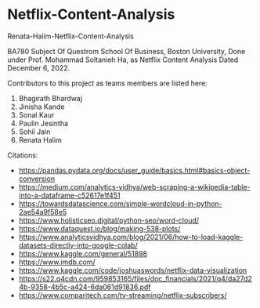 # Netflix-Content-Analysis

Renata-Halim-Netflix-Content-Analysis

BA780 Subject Of Questrom School Of Business, Boston University, Done under Prof. Mohammad Soltanieh Ha, as Netflix Content Analysis Dated December 6, 2022.

Contributors to this project as teams members are listed here:
1. Bhagirath Bhardwaj
2. Jinisha Kande
3. Sonal Kaur
4. Paulin Jesintha
5. Sohil Jain
7. Renata Halim

Citations:
*  https://pandas.pydata.org/docs/user_guide/basics.html#basics-object-conversion
*  https://medium.com/analytics-vidhya/web-scraping-a-wikipedia-table-into-a-dataframe-c52617e1f451
* https://towardsdatascience.com/simple-wordcloud-in-python-2ae54a9f58e5
* https://www.holisticseo.digital/python-seo/word-cloud/
*  https://www.dataquest.io/blog/making-538-plots/
*  https://www.analyticsvidhya.com/blog/2021/06/how-to-load-kaggle-datasets-directly-into-google-colab/
*  https://www.kaggle.com/general/51898
*  https://www.imdb.com/
* https://www.kaggle.com/code/joshuaswords/netflix-data-visualization
* https://s22.q4cdn.com/959853165/files/doc_financials/2021/q4/da27d24b-9358-4b5c-a424-6da061d91836.pdf
* https://www.comparitech.com/tv-streaming/netflix-subscribers/

